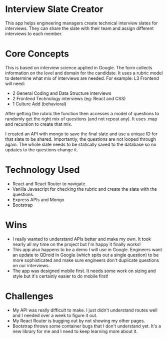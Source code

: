 # Interview Slate Creator

This app helps engineering managers create technical interview slates for interviews. They can share the slate with their team and assign different interviews to each member.

# Core Concepts

This is based on interview science applied in Google. The form collects information on the level and domain for the candidate. It uses a rubric model to determine what mix of interviews are needed. For example: L3 Frontend will need:
- 2 General Coding and Data Structure interviews
- 2 Frontend Technology interviews (eg: React and CSS)
- 1 Culture Add (behavioral)

After getting the rubric the function then accesses a model of questions to randomly get the right mix of questions (and not repeat any). It uses .map and recursion to create that mix.

I created an API with mongo to save the final slate and use a unique ID for that slate to be shared. Importantly, the questions are not looped through again. The whole slate needs to be statically saved to the database so no updates to the questions change it.

# Technology Used
- React and React Router to navigate.
- Vanilla Javascript for checking the rubric and create the slate with the questions.
- Express APIs and Mongo
- Bootstrap

# Wins
- I really wanted to understand APIs better and make my own. It took nearly all my time on the project but I'm happy it finally works!
- This app also happens to be a demo I will use in Google. Engineers want an update to QDroid in Google (which spits out a single question) to be more sophisticated and make sure engineers don't duplicate questions on our interviews.
- The app was designed mobile first. It needs some work on sizing and style but it's certainly easier to do mobile first!

# Challenges 
- My API was really difficult to make. I just didn't understand routes well and I needed over a week to figure it out.
- My React Router is bugging out by not showing my other pages.
- Bootstrap throws some container bugs that I don't understand yet. It's a new library for me and I need to keep learning more about it.
